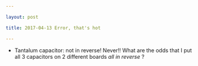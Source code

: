 ```yaml
---

layout: post

title: 2017-04-13 Error, that's hot

---
```



-   Tantalum capacitor: not in reverse! Never!! What are the odds that I
    put all 3 capacitors on 2 different boards *all in reverse* ?

